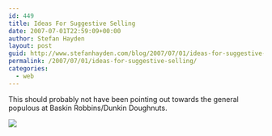 ```yaml
---
id: 449
title: Ideas For Suggestive Selling
date: 2007-07-01T22:59:09+00:00
author: Stefan Hayden
layout: post
guid: http://www.stefanhayden.com/blog/2007/07/01/ideas-for-suggestive-selling/
permalink: /2007/07/01/ideas-for-suggestive-selling/
categories:
  - web
---
```

<p>This should probably not have been pointing out towards the general populous at Baskin Robbins/Dunkin Doughnuts. </p>
<p><a href="http://flickr.com/photos/sthayden/690796990/"><img src="http://farm2.static.flickr.com/1328/690796990_c2a104d37c.jpg?v=0" /></a>
</p>
